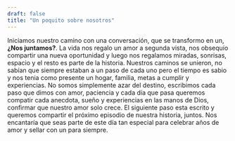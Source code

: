 ```yaml
---
draft: false
title: "Un poquito sobre nosotros"
---
```


Iniciamos nuestro camino con una conversación, que se transformo en un, <strong>¿Nos juntamos?</strong>. La vida nos regalo un amor a segunda vista, nos obsequío compartir una nueva oportunidad y luego nos regalamos miradas, sonrisas, espacio y el resto es parte de la historia. Nuestros caminos se unieron, no sabían que siempre estaban a un paso de cada uno pero el tiempo es sabio y nos tenia como presente un hogar, familia, metas a cumplir y experiencias. No somos simplemente azar del destino, escribimos cada paso que dimos con amor, paciencia y cada día que pasa queremos compatir cada anecdota, sueño y experiencias en las manos de Dios, confirmar que nuestro amor solo crece. El siguiente paso esta escrito y queremos compartir el próximo episodio de nuestra historia, juntos. Nos encantaría que seas parte de este día tan especial para celebrar años de amor y sellar con un para siempre.